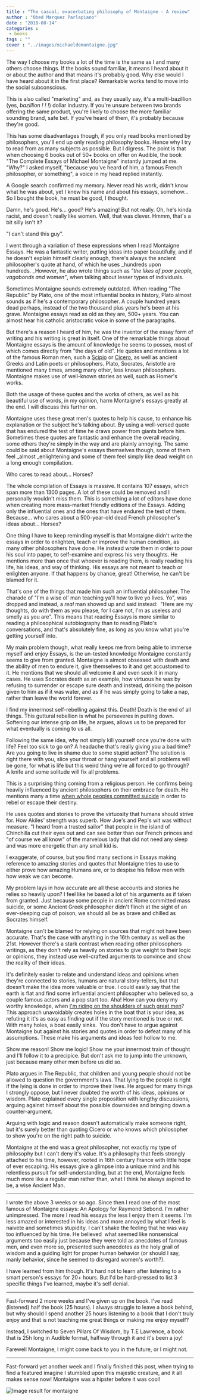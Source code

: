 ```yaml
---
title : "The casual, exacerbating philosophy of Montaigne - A review"
author : "Obed Marquez Parlapiano"
date : "2018-08-14"
categories : 
 - books
tags : ""
cover : "../images/michaeldemontaigne.jpg"
---
```


The way I choose my books a lot of the time is the same as I and many others choose things. If the books sound familiar, it means I heard about it or about the author and that means it's probably good. Why else would I have heard about it in the first place? Remarkable works tend to move into the social subconscious.

This is also called "marketing" and, as they usually say, it's a multi-bazillion (yes, _bazillion ! ! !_) dollar industry. If you're unsure between two brands offering the same product, you're likely to choose the more familiar sounding brand, safe bet. If you've heard of them, it's probably because they're good.

This has some disadvantages though, if you only read books mentioned by philosophers, you'll end up only reading philosophy books. Hence why I try to read from as many subjects as possible. But I digress. The point is that when choosing 6 books out of 50+ books on offer on Audible, the book "The Complete Essays of Michael Montaigne" instantly jumped at me. "Why?" I asked myself, "because you've heard of him, a famous French philosopher, or something", a voice in my head replied instantly.

A Google search confirmed my memory. Never read his work, didn't know what he was about, yet I knew his name and about his essays, somehow... So I bought the book, he must be good, I thought.

Damn, he's good. He's... good? He's amazing! But not really. Oh, he's kinda racist, and doesn't really like women. Well, that was clever. Hmmm, that's a bit silly isn't it?

"I can't stand this guy".

I went through a variation of these expressions when I read Montaigne Essays. He was a fantastic writer, putting ideas into paper beautifully, and if he doesn't explain himself clearly enough, there's always the ancient philosopher's quote at hand, of which he uses _hundreds upon hundreds. _However, he also wrote things such as _"the likes of poor people, vagabonds and women"_, when talking about lesser types of individuals.

Sometimes Montaigne sounds extremely outdated. When reading "The Republic" by Plato, one of the most influential books in history, Plato almost sounds as if he's a contemporary philosopher. A couple hundred years dead perhaps, instead of the two thousand plus years he's been at his grave. Montaigne essays read as old as they are, 500+ years. You can almost hear his catholic aristocratic voice in some of the paragraphs.

But there's a reason I heard of him, he was the inventor of the essay form of writing and his writing is great in itself. One of the remarkable things about Montaigne essays is the amount of knowledge he seems to posses, most of which comes directly from "the days of old". He quotes and mentions a lot of the famous Roman men, such a [Scipio](https://en.wikipedia.org/wiki/Publius_Cornelius_Scipio) or [Cicero,](https://en.wikipedia.org/wiki/Cicero) as well as ancient Greeks and Latin poets or philosophers. Plato, Socrates, Aristotle are mentioned many times, among many other, less known philosophers. Montaigne makes use of well-known stories as well, such as Homer's works.

Both the usage of these quotes and the works of others, as well as his beautiful use of words, in my opinion, harm Montaigne's essays greatly at the end. I will discuss this further on.

Montaigne uses these great men's quotes to help his cause, to enhance his explanation or the subject he's talking about. By using a well-versed quote that has endured the test of time he draws power from giants before him. Sometimes these quotes are fantastic and enhance the overall reading, some others they're simply in the way and are plainly annoying. The same could be said about Montaigne's essays themselves though, some of them feel _almost _enlightening and some of them feel simply like dead weight on a long enough compilation.

Who cares to read about... Horses?

The whole compilation of Essays is massive. It contains 107 essays, which span more than 1300 pages. A lot of these could be removed and I personally wouldn't miss them. This is something a lot of editors have done when creating more mass-market friendly editions of the Essays. Adding only the influential ones and the ones that have endured the test of them. Because... who cares about a 500-year-old dead French philosopher's ideas about... Horses?

One thing I have to keep reminding myself is that Montaigne didn't write the essays in order to enlighten, teach or improve the human condition, as many other philosophers have done. He instead wrote them in order to pour his soul into paper, to self-examine and express his very thoughts. He mentions more than once that whoever is reading them, is really reading his life, his ideas, and way of thinking. His essays are not meant to teach or enlighten anyone. If that happens by chance, great! Otherwise, he can't be blamed for it.

That's one of the things that made him such an influential philosopher. The charade of "I'm a wise ol' man teaching ya'll how to live yo lives. Yo", was dropped and instead, a _real_ man showed up and said instead:  "Here are my thoughts, do with them as you please, for I care not, I'm as useless and smelly as you are". This means that reading Essays is more similar to reading a philosophical autobiography than to reading Plato's conversations, and that's absolutely fine, as long as you know what you're getting yourself into.

My main problem though, what really keeps me from being able to immerse myself and enjoy Essays, is the un-tested knowledge Montaigne constantly seems to give from granted. Montaigne is almost obsessed with death and the ability of men to endure it, give themselves to it and get accustomed to it. He mentions that we should all welcome it and even seek it in many cases. He uses Socrates death as an example, how virtuous he was by refusing to surrender or escape sure death and instead, drinking the poison given to him as if it was water, and as if he was simply going to take a nap, rather than leave the world forever.

I find my innermost self-rebelling against this. Death! Death is the end of all things. This guttural rebellion is what he perseveres in putting down. Softening our intense grip on life, he argues, allows us to be prepared for what eventually is coming to us all.

Following the same idea, why not simply kill yourself once you're done with life? Feel too sick to go on? A headache that's really giving you a bad time? Are you going to live in shame due to some stupid action? The solution is right there with you, slice your throat or hang yourself and all problems will be gone, for what is life but this weird thing we're all forced to go through? A knife and some solitude will fix all problems.

This is a surprising thing coming from a religious person. He confirms being heavily influenced by ancient philosophers on their embrace for death. He mentions many a time [when whole peoples committed suicide](https://en.wikipedia.org/wiki/Mass_suicide#Historical_mass_suicides) in order to rebel or escape their destiny.

He uses quotes and stories to prove the virtuosity that humans should strive for. How Akiles' strength was superb. How Joe's and Pep's wit was without measure. "I heard from a trusted sailor" that people in the island of Chinchilla cut their eyes out and can see better than our French princes and "of course we all know" of the marvelous lady that did not need any sleep and was more energetic than any small kid is.

I exaggerate, of course, but you find many sections in Essays making reference to amazing stories and quotes that Montaigne tries to use to either prove how amazing Humans are, or to despise his fellow men with how weak we can become.

My problem lays in how accurate are all these accounts and stories he relies so heavily upon? I feel like he based a lot of his arguments as if taken from granted. Just because some people in ancient Rome committed mass suicide, or some Ancient Greek philosopher didn't flinch at the sight of an ever-sleeping cup of poison, we should all be as brave and chilled as Socrates himself.

Montaigne can't be blamed for relying on sources that might not have been accurate. That's the case with anything in the 16th century as well as the 21st. However there's a stark contrast when reading other philosophers writings, as they don't rely as heavily on stories to give weight to their logic or opinions, they instead use well-crafted arguments to convince and show the reality of their ideas.

It's definitely easier to relate and understand ideas and opinions when they're connected to stories, humans are natural story-tellers, but that doesn't make the idea more valuable or true. I could easily say that the earth is flat and find some influential ancient philosopher who believed so, a couple famous actors and a pop start too. Aha! How can you deny my worthy knowledge, when [I'm riding on the shoulders of such great men](https://en.wikipedia.org/wiki/Standing_on_the_shoulders_of_giants)? This approach unavoidably creates holes in the boat that is your idea, as refuting it it's as easy as finding out if the story mentioned is true or not. With many holes, a boat easily sinks.  You don't have to argue against Montaigne but against his stories and quotes in order to defeat many of his assumptions. These make his arguments and ideas feel hollow to me.

Show me reason! Show me logic! Show me your innermost train of thought and I'll follow it to a precipice. But don't ask me to jump into the unknown, just because many other men before us did so.

Plato argues in The Republic, that children and young people should not be allowed to question the government's laws. That lying to the people is right if the lying is done in order to improve their lives. He argued for many things I strongly oppose, but I never doubted the worth of his ideas, opinions or wisdom. Plato explained every single proposition with lengthy discussions, arguing against himself about the possible downsides and bringing down a counter-argument.

Arguing with logic and reason doesn't automatically make someone right, but it's surely better than quoting Cicero or who knows which philosopher to show you're on the right path to suicide.

Montaigne at the end was a great philosopher, not exactly my type of philosophy but I can't deny it's value. It's a philosophy that feels strongly attached to his time, however, rooted in 16th century France with little hope of ever escaping. His essays give a glimpse into a unique mind and his relentless pursuit for self-understanding, but at the end, Montaigne feels much more like a regular man rather than, what I think he always aspired to be, a wise Ancient Man.

* * *

I wrote the above 3 weeks or so ago. Since then I read one of the most famous of Montaigne essays: An Apology for Raymond Sebond. I'm rather unimpressed. The more I read his essays the less I enjoy them it seems. I'm less amazed or interested in his ideas and more annoyed by what I feel is naivete and sometimes stupidity. I can't shake the feeling that he was way too influenced by his time. He believed  what seemed like nonsensical arguments too easily just because they were told as anecdotes of famous men, and even more so, presented such anecdotes as the holy grail of wisdom and a guiding light for proper human behavior (or should I say, manly behavior, since he seemed to disregard women's worth?).

I have learned from him though. It's hard not to learn after listening to a smart person's essays for 20+ hours. But I'd be hard-pressed to list 3 specific things I've learned, maybe it's self denial.

* * *

Fast-forward 2 more weeks and I've given up on the book. I've read (listened) half the book (25 hours). I always struggle to leave a book behind, but why should I spend another 25 hours listening to a book that I don't truly enjoy and that is not teaching me great things or making me enjoy myself?

Instead, I switched to Seven Pillars Of Wisdom, by T.E Lawrence, a book that is 25h long in Audible format, halfway through it and it's been a joy!

Farewell Montaigne, I might come back to you in the future, or I might not.

* * *

Fast-forward yet another week and I finally finished this post, when trying to find a featured imagine I stumbled upon this majestic creature, and it all makes sense now! Montaigne was a hipster before it was cool!

![Image result for montaigne](https://i0.wp.com/www.3ammagazine.com/3am//wp-content/uploads/2016/04/Montaigne.jpg?resize=330%2C431&ssl=1)
